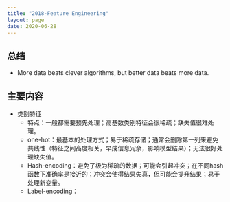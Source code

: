 ```yaml
---
title: "2018-Feature Engineering"
layout: page
date: 2020-06-28
---
```


## 总结

- More data beats clever algorithms, but better data beats more data.

## 主要内容

- 类别特征
    - 特点：一般都需要预先处理；高基数类别特征会很稀疏；缺失值很难处理。
    - one-hot：最基本的处理方式；易于稀疏存储；通常会删除第一列来避免共线性（特征之间高度相关，早成信息冗余，影响模型结果）；无法很好处理缺失值。
    - Hash-encoding：避免了极为稀疏的数据；可能会引起冲突；在不同hash函数下准确率是接近的；冲突会使得结果失真，但可能会提升结果；易于处理新变量。
    - Label-encoding：